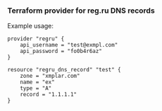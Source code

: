 ### Terraform provider for reg.ru DNS records

Example usage:

```hcl
provider "regru" {
    api_username = "test@exmpl.com"
    api_password = "fo0b4r6az"
}

resource "regru_dns_record" "test" {
    zone = "xmplar.com"
    name = "ex"
    type = "A"
    record = "1.1.1.1"
}
```